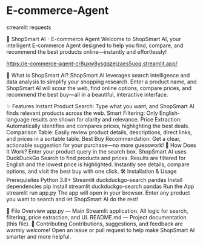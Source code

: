 # E-commerce-Agent
streamlit
requests

🛒 ShopSmart AI - E-commerce Agent
Welcome to ShopSmart AI, your intelligent E-commerce Agent designed to help you find, compare, and recommend the best products online—instantly and effortlessly!

https://e-commerce-agent-cr8uxw8ysgqzejzaes5uoq.streamlit.app/

🌟 What is ShopSmart AI?
ShopSmart AI leverages search intelligence and data analysis to simplify your shopping research. Enter a product name, and ShopSmart AI will scour the web, find online options, compare prices, and recommend the best buy—all in a beautiful, interactive interface.

✨ Features
Instant Product Search: Type what you want, and ShopSmart AI finds relevant products across the web.
Smart Filtering: Only English-language results are shown for clarity and relevance.
Price Extraction: Automatically identifies and compares prices, highlighting the best deals.
Comparison Table: Easily review product details, descriptions, direct links, and prices in a sortable table.
Best Buy Recommendation: Get a clear, actionable suggestion for your purchase—no more guesswork!
🚀 How Does It Work?
Enter your product query in the search box.
ShopSmart AI uses DuckDuckGo Search to find products and prices.
Results are filtered for English and the lowest price is highlighted.
Instantly see details, compare options, and visit the best buy with one click.
🛠️ Installation & Usage
Prerequisites
Python 3.8+
Streamlit
duckduckgo-search
pandas
Install dependencies
pip install streamlit duckduckgo-search pandas
Run the App
streamlit run app.py
The app will open in your browser. Enter any product you want to search and let ShopSmart AI do the rest!

📂 File Overview
app.py — Main Streamlit application. All logic for search, filtering, price extraction, and UI.
README.md — Project documentation (this file).
🤝 Contributing
Contributions, suggestions, and feedback are warmly welcome!
Open an issue or pull request to help make ShopSmart AI smarter and more helpful.

